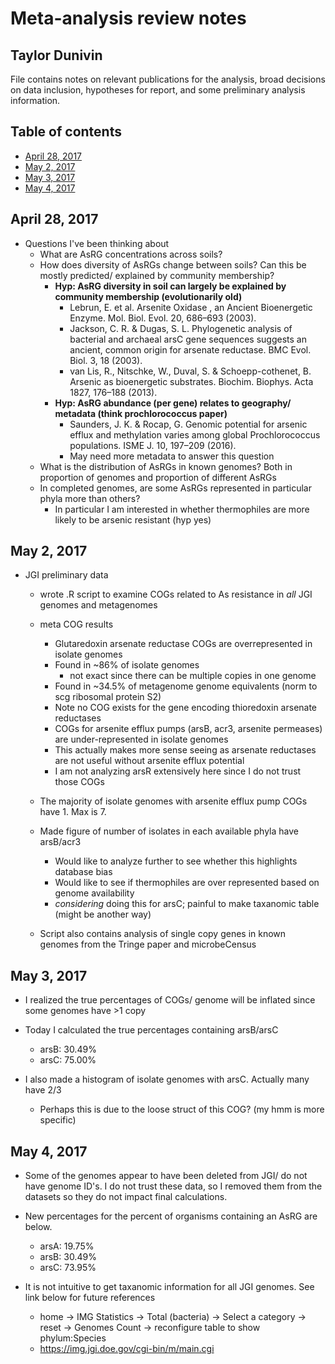 # Meta-analysis review notes
## Taylor Dunivin
File contains notes on relevant publications for the analysis, broad decisions on data inclusion, hypotheses for report, and some preliminary analysis information. 

## Table of contents
* [April 28, 2017](https://github.com/ShadeLab/meta_arsenic/blob/master/Dunivin_notes.md#april-28-2017)
* [May 2, 2017](https://github.com/ShadeLab/meta_arsenic/blob/master/Dunivin_notes.md#may-2-2017)
* [May 3, 2017](https://github.com/ShadeLab/meta_arsenic/blob/master/Dunivin_notes.md#may-3-2017)
* [May 4, 2017](https://github.com/ShadeLab/meta_arsenic/blob/master/Dunivin_notes.md#may-4-2017)


## April 28, 2017
* Questions I've been thinking about
  * What are AsRG concentrations across soils? 
  * How does diversity of AsRGs change between soils? Can this be mostly predicted/ explained by community membership?
    * **Hyp: AsRG diversity in soil can largely be explained by community membership (evolutionarily old)**
      * Lebrun, E. et al. Arsenite Oxidase , an Ancient Bioenergetic Enzyme. Mol. Biol. Evol. 20, 686–693 (2003).
      * Jackson, C. R. & Dugas, S. L. Phylogenetic analysis of bacterial and archaeal arsC gene sequences suggests an ancient, common origin for arsenate reductase. BMC Evol. Biol. 3, 18 (2003).
      * van Lis, R., Nitschke, W., Duval, S. & Schoepp-cothenet, B. Arsenic as bioenergetic substrates. Biochim. Biophys. Acta 1827, 176–188 (2013).
    * **Hyp: AsRG abundance (per gene) relates to geography/ metadata (think prochlorococcus paper)**
      * Saunders, J. K. & Rocap, G. Genomic potential for arsenic efflux and methylation varies among global Prochlorococcus populations. ISME J. 10, 197–209 (2016).
      * May need more metadata to answer this question
  * What is the distribution of AsRGs in known genomes? Both in proportion of genomes and proportion of different AsRGs
  * In completed genomes, are some AsRGs represented in particular phyla more than others?
    * In particular I am interested in whether thermophiles are more likely to be arsenic resistant (hyp yes)



## May 2, 2017
* JGI preliminary data
  * wrote .R script to examine COGs related to As resistance in *all* JGI genomes and metagenomes
  * meta COG results
    * Glutaredoxin arsenate reductase COGs are overrepresented in isolate genomes
     * Found in ~86% of isolate genomes 
       * not exact since there can be multiple copies in one genome
     * Found in ~34.5% of metagenome genome equivalents (norm to scg ribosomal protein S2)
     * Note no COG exists for the gene encoding thioredoxin arsenate reductases 
    * COGs for arsenite efflux pumps (arsB, acr3, arsenite permeases) are under-represented in isolate genomes
     * This actually makes more sense seeing as arsenate reductases are not useful without arsenite efflux potential
    * I am not analyzing arsR extensively here since I do not trust those COGs
  
  * The majority of isolate genomes with arsenite efflux pump COGs have 1. Max is 7.
  
  * Made figure of number of isolates in each available phyla have arsB/acr3
    * Would like to analyze further to see whether this highlights database bias 
    * Would like to see if thermophiles are over represented based on genome availability
    * *considering* doing this for arsC; painful to make taxanomic table (might be another way)
  
  * Script also contains analysis of single copy genes in known genomes from the Tringe paper and microbeCensus
  
## May 3, 2017
* I realized the true percentages of COGs/ genome will be inflated since some genomes have >1 copy
* Today I calculated the true percentages containing arsB/arsC
  * arsB: 30.49%
  * arsC: 75.00%
  
* I also made a histogram of isolate genomes with arsC. Actually many have 2/3
  * Perhaps this is due to the loose struct of this COG? (my hmm is more specific)


## May 4, 2017
* Some of the genomes appear to have been deleted from JGI/ do not have genome ID's. I do not trust these data, so I removed them from the datasets so they do not impact final calculations.
* New percentages for the percent of organisms containing an AsRG are below. 
  * arsA: 19.75%
  * arsB: 30.49%
  * arsC: 73.95%

* It is not intuitive to get taxanomic information for all JGI genomes. See link below for future references
  * home -> IMG Statistics -> Total (bacteria) -> Select a category -> reset -> Genomes Count -> reconfigure table to show phylum:Species
  * https://img.jgi.doe.gov/cgi-bin/m/main.cgi






